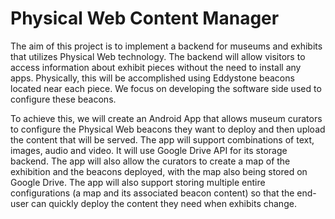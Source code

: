 # Physical Web Content Manager
The aim of this project is to implement a backend for museums and exhibits that utilizes
Physical Web technology. The backend will allow visitors to access information about exhibit
pieces without the need to install any apps. Physically, this will be accomplished using
Eddystone beacons located near each piece. We focus on developing the software side used to
configure these beacons.

To achieve this, we will create an Android App that allows museum curators to configure the
Physical Web beacons they want to deploy and then upload the content that will be served. The
app will support combinations of text, images, audio and video. It will use Google Drive API for
its storage backend. The app will also allow the curators to create a map of the exhibition and
the beacons deployed, with the map also being stored on Google Drive. The app will also
support storing multiple entire configurations (a map and its associated beacon content) so that
the end-user can quickly deploy the content they need when exhibits change.
